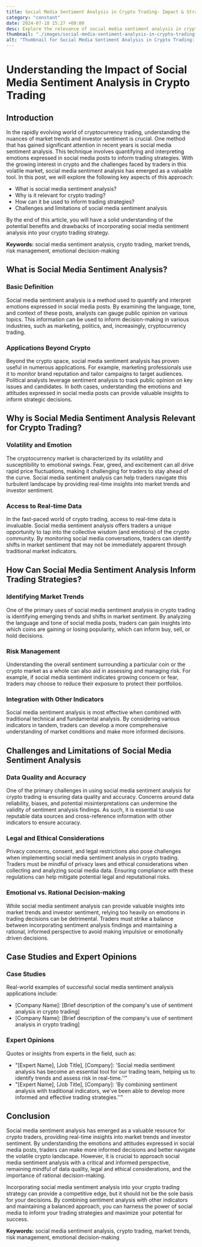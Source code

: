 ```yaml
---
title: Social Media Sentiment Analysis in Crypto Trading- Impact & Strategies
category: "constant"
date: 2024-07-18 15:27 +09:00
desc: Explore the relevance of social media sentiment analysis in crypto trading, its challenges, and how it can inform strategies. Real-world examples and expert insights.
thumbnail: "./images/social-media-sentiment-analysis-in-crypto-trading--impact-&-strategies.png"
alt: "Thumbnail for Social Media Sentiment Analysis in Crypto Trading: Impact & Strategies"
---
```


# Understanding the Impact of Social Media Sentiment Analysis in Crypto Trading

## Introduction

In the rapidly evolving world of cryptocurrency trading, understanding the nuances of market trends and investor sentiment is crucial. One method that has gained significant attention in recent years is social media sentiment analysis. This technique involves quantifying and interpreting emotions expressed in social media posts to inform trading strategies. With the growing interest in crypto and the challenges faced by traders in this volatile market, social media sentiment analysis has emerged as a valuable tool. In this post, we will explore the following key aspects of this approach:

- What is social media sentiment analysis?
- Why is it relevant for crypto trading?
- How can it be used to inform trading strategies?
- Challenges and limitations of social media sentiment analysis

By the end of this article, you will have a solid understanding of the potential benefits and drawbacks of incorporating social media sentiment analysis into your crypto trading strategy.

**Keywords:** social media sentiment analysis, crypto trading, market trends, risk management, emotional decision-making

## What is Social Media Sentiment Analysis?

### Basic Definition

Social media sentiment analysis is a method used to quantify and interpret emotions expressed in social media posts. By examining the language, tone, and context of these posts, analysts can gauge public opinion on various topics. This information can be used to inform decision-making in various industries, such as marketing, politics, and, increasingly, cryptocurrency trading.

### Applications Beyond Crypto

Beyond the crypto space, social media sentiment analysis has proven useful in numerous applications. For example, marketing professionals use it to monitor brand reputation and tailor campaigns to target audiences. Political analysts leverage sentiment analysis to track public opinion on key issues and candidates. In both cases, understanding the emotions and attitudes expressed in social media posts can provide valuable insights to inform strategic decisions.

## Why is Social Media Sentiment Analysis Relevant for Crypto Trading?

### Volatility and Emotion

The cryptocurrency market is characterized by its volatility and susceptibility to emotional swings. Fear, greed, and excitement can all drive rapid price fluctuations, making it challenging for traders to stay ahead of the curve. Social media sentiment analysis can help traders navigate this turbulent landscape by providing real-time insights into market trends and investor sentiment.

### Access to Real-time Data

In the fast-paced world of crypto trading, access to real-time data is invaluable. Social media sentiment analysis offers traders a unique opportunity to tap into the collective wisdom (and emotions) of the crypto community. By monitoring social media conversations, traders can identify shifts in market sentiment that may not be immediately apparent through traditional market indicators.

## How Can Social Media Sentiment Analysis Inform Trading Strategies?

### Identifying Market Trends

One of the primary uses of social media sentiment analysis in crypto trading is identifying emerging trends and shifts in market sentiment. By analyzing the language and tone of social media posts, traders can gain insights into which coins are gaining or losing popularity, which can inform buy, sell, or hold decisions.

### Risk Management

Understanding the overall sentiment surrounding a particular coin or the crypto market as a whole can also aid in assessing and managing risk. For example, if social media sentiment indicates growing concern or fear, traders may choose to reduce their exposure to protect their portfolios.

### Integration with Other Indicators

Social media sentiment analysis is most effective when combined with traditional technical and fundamental analysis. By considering various indicators in tandem, traders can develop a more comprehensive understanding of market conditions and make more informed decisions.

## Challenges and Limitations of Social Media Sentiment Analysis

### Data Quality and Accuracy

One of the primary challenges in using social media sentiment analysis for crypto trading is ensuring data quality and accuracy. Concerns around data reliability, biases, and potential misinterpretations can undermine the validity of sentiment analysis findings. As such, it is essential to use reputable data sources and cross-reference information with other indicators to ensure accuracy.

### Legal and Ethical Considerations

Privacy concerns, consent, and legal restrictions also pose challenges when implementing social media sentiment analysis in crypto trading. Traders must be mindful of privacy laws and ethical considerations when collecting and analyzing social media data. Ensuring compliance with these regulations can help mitigate potential legal and reputational risks.

### Emotional vs. Rational Decision-making

While social media sentiment analysis can provide valuable insights into market trends and investor sentiment, relying too heavily on emotions in trading decisions can be detrimental. Traders must strike a balance between incorporating sentiment analysis findings and maintaining a rational, informed perspective to avoid making impulsive or emotionally driven decisions.

## Case Studies and Expert Opinions

### Case Studies

Real-world examples of successful social media sentiment analysis applications include:

- [Company Name]: [Brief description of the company's use of sentiment analysis in crypto trading]
- [Company Name]: [Brief description of the company's use of sentiment analysis in crypto trading]

### Expert Opinions

Quotes or insights from experts in the field, such as:

- "[Expert Name], [Job Title], [Company]: 'Social media sentiment analysis has become an essential tool for our trading team, helping us to identify trends and assess risk in real-time.''"
- "[Expert Name], [Job Title], [Company]: 'By combining sentiment analysis with traditional indicators, we've been able to develop more informed and effective trading strategies.''"

## Conclusion

Social media sentiment analysis has emerged as a valuable resource for crypto traders, providing real-time insights into market trends and investor sentiment. By understanding the emotions and attitudes expressed in social media posts, traders can make more informed decisions and better navigate the volatile crypto landscape. However, it is crucial to approach social media sentiment analysis with a critical and informed perspective, remaining mindful of data quality, legal and ethical considerations, and the importance of rational decision-making.

Incorporating social media sentiment analysis into your crypto trading strategy can provide a competitive edge, but it should not be the sole basis for your decisions. By combining sentiment analysis with other indicators and maintaining a balanced approach, you can harness the power of social media to inform your trading strategies and maximize your potential for success.

**Keywords:** social media sentiment analysis, crypto trading, market trends, risk management, emotional decision-making